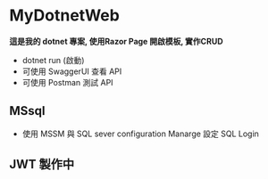 # MyDotnetWeb
**這是我的 dotnet 專案, 使用Razor Page 開啟模板, 實作CRUD**
- dotnet run (啟動)
- 可使用 SwaggerUI 查看 API
- 可使用 Postman 測試 API

## MSsql 
- 使用 MSSM 與 SQL sever configuration Manarge 設定 SQL Login

## JWT 製作中
